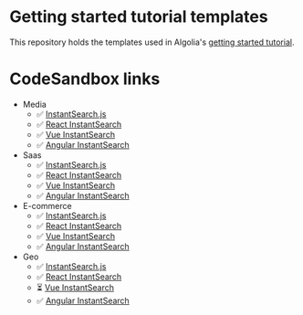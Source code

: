 # Getting started tutorial templates

This repository holds the templates used in Algolia's [getting started tutorial](TODO).

# CodeSandbox links

- Media
  - ✅ [InstantSearch.js](https://codesandbox.io/s/github/algolia/getting-started-tutorial-templates/tree/master/InstantSearch.js/media)
  - ✅ [React InstantSearch](https://codesandbox.io/s/github/algolia/getting-started-tutorial-templates/tree/master/React%20InstantSearch/media)
  - ✅ [Vue InstantSearch](https://codesandbox.io/s/github/algolia/getting-started-tutorial-templates/tree/master/Vue%20InstantSearch/media)
  - ✅ [Angular InstantSearch](https://codesandbox.io/s/github/algolia/getting-started-tutorial-templates/tree/master/Angular%20InstantSearch/media)
- Saas
  - ✅ [InstantSearch.js](https://codesandbox.io/s/github/algolia/getting-started-tutorial-templates/tree/master/InstantSearch.js/saas)
  - ✅ [React InstantSearch](https://codesandbox.io/s/github/algolia/getting-started-tutorial-templates/tree/master/React%20InstantSearch/saas)
  - ✅ [Vue InstantSearch](https://codesandbox.io/s/github/algolia/getting-started-tutorial-templates/tree/master/Vue%20InstantSearch/saas)
  - ✅ [Angular InstantSearch](https://codesandbox.io/s/github/algolia/getting-started-tutorial-templates/tree/master/Angular%20InstantSearch/saas)
- E-commerce
  - ✅ [InstantSearch.js](https://codesandbox.io/s/github/algolia/getting-started-tutorial-templates/tree/master/InstantSearch.js/e-commerce)
  - ✅ [React InstantSearch](https://codesandbox.io/s/github/algolia/getting-started-tutorial-templates/tree/master/React%20InstantSearch/e-commerce)
  - ✅ [Vue InstantSearch](https://codesandbox.io/s/github/algolia/getting-started-tutorial-templates/tree/master/Vue%20InstantSearch/e-commerce)
  - ✅ [Angular InstantSearch](https://codesandbox.io/s/github/algolia/getting-started-tutorial-templates/tree/master/Angular%20InstantSearch/e-commerce)
- Geo
  - ✅ [InstantSearch.js](https://codesandbox.io/s/github/algolia/getting-started-tutorial-templates/tree/master/InstantSearch.js/geo)
  - ✅ [React InstantSearch](https://codesandbox.io/s/github/algolia/getting-started-tutorial-templates/tree/master/React%20InstantSearch/geo)
  - ⏳ [Vue InstantSearch](https://codesandbox.io/s/github/algolia/getting-started-tutorial-templates/tree/master/Vue%20InstantSearch/geo)
  - ✅ [Angular InstantSearch](https://codesandbox.io/s/github/algolia/getting-started-tutorial-templates/tree/master/Angular%20InstantSearch/geo)
